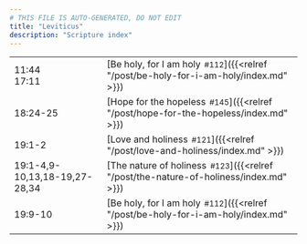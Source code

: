 ```yaml
---
# THIS FILE IS AUTO-GENERATED, DO NOT EDIT
title: "Leviticus"
description: "Scripture index"
---
```


|  |  |
| --- | --- |
| 11:44 <br/> 17:11 | [Be holy, for I am holy<span style="font-size:smaller; padding-left:0.5em;">#112</span>]({{<relref "/post/be-holy-for-i-am-holy/index.md" >}}) |
| 18:24-25 | [Hope for the hopeless<span style="font-size:smaller; padding-left:0.5em;">#145</span>]({{<relref "/post/hope-for-the-hopeless/index.md" >}}) |
| 19:1-2 | [Love and holiness<span style="font-size:smaller; padding-left:0.5em;">#121</span>]({{<relref "/post/love-and-holiness/index.md" >}}) |
| 19:1-4,9-10,13,18-19,27-28,34 | [The nature of holiness<span style="font-size:smaller; padding-left:0.5em;">#123</span>]({{<relref "/post/the-nature-of-holiness/index.md" >}}) |
| 19:9-10 | [Be holy, for I am holy<span style="font-size:smaller; padding-left:0.5em;">#112</span>]({{<relref "/post/be-holy-for-i-am-holy/index.md" >}}) |
